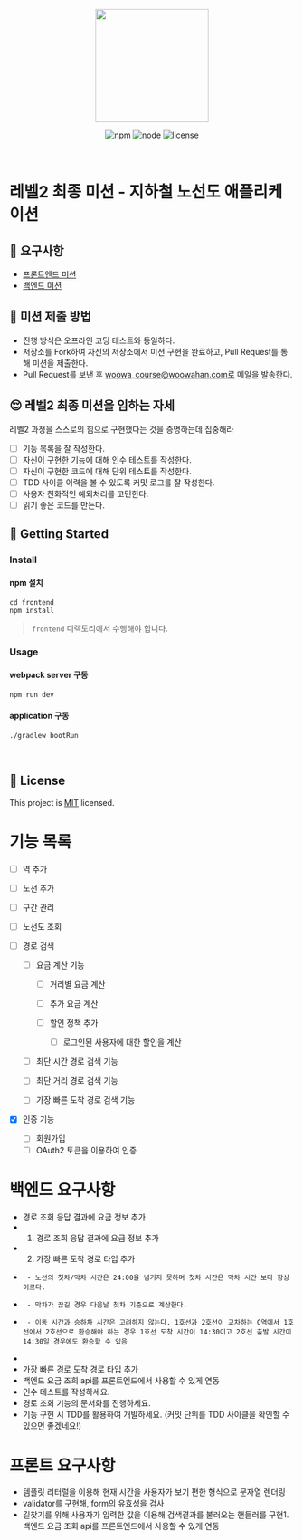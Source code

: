 <p align="center">
    <img width="200px;" src="https://raw.githubusercontent.com/woowacourse/atdd-subway-admin-frontend/master/images/main_logo.png"/>
</p>
<p align="center">
  <img alt="npm" src="https://img.shields.io/badge/npm-%3E%3D%205.5.0-blue">
  <img alt="node" src="https://img.shields.io/badge/node-%3E%3D%209.3.0-blue">
  <img alt="license" src="https://img.shields.io/github/license/woowacourse/atdd-subway-2020">
</p>

<br>

# 레벨2 최종 미션 - 지하철 노선도 애플리케이션

## 🎯 요구사항
- [프론트엔드 미션](https://github.com/woowacourse/atdd-subway-2020/blob/master/frontend-mission.md)
- [백엔드 미션](https://github.com/woowacourse/atdd-subway-2020/blob/master/backend-mission.md)

## 🤔 미션 제출 방법
- 진행 방식은 오프라인 코딩 테스트와 동일하다.
- 저장소를 Fork하여 자신의 저장소에서 미션 구현을 완료하고, Pull Request를 통해 미션을 제출한다.
- Pull Request를 보낸 후 woowa_course@woowahan.com로 메일을 발송한다.

## 😌 레벨2 최종 미션을 임하는 자세
레벨2 과정을 스스로의 힘으로 구현했다는 것을 증명하는데 집중해라
- [ ] 기능 목록을 잘 작성한다.  
- [ ] 자신이 구현한 기능에 대해 인수 테스트를 작성한다.
- [ ] 자신이 구현한 코드에 대해 단위 테스트를 작성한다.
- [ ] TDD 사이클 이력을 볼 수 있도록 커밋 로그를 잘 작성한다.
- [ ] 사용자 친화적인 예외처리를 고민한다.
- [ ] 읽기 좋은 코드를 만든다.

## 🚀 Getting Started

### Install
#### npm 설치
```
cd frontend
npm install
```
> `frontend` 디렉토리에서 수행해야 합니다.

### Usage
#### webpack server 구동
```
npm run dev
```
#### application 구동
```
./gradlew bootRun
```
<br>

## 📝 License

This project is [MIT](https://github.com/woowacourse/atdd-subway-2020/blob/master/LICENSE.md) licensed.

# 기능 목록

-[ ] 역 추가
-[ ] 노선 추가
-[ ] 구간 관리
-[ ] 노선도 조회
-[ ] 경로 검색
    
    -[ ] 요금 계산 기능
    
        -[ ] 거리별 요금 계산 
        -[ ] 추가 요금 계산
        -[ ] 할인 정책 추가
            
            -[ ] 로그인된 사용자에 대한 할인을 계산
            
    -[ ] 최단 시간 경로 검색 기능
    -[ ] 최단 거리 경로 검색 기능
    -[ ] 가장 빠른 도착 경로 검색 기능
-[x] 인증 기능 
    
    -[ ] 회원가입
    -[ ] OAuth2 토큰을 이용하여 인증
    
# 백엔드 요구사항

- 경로 조회 응답 결과에 요금 정보 추가
-  1. 경로 조회 응답 결과에 요금 정보 추가
-  2. 가장 빠른 도착 경로 타입 추가
-      - 노선의 첫차/막차 시간은 24:00을 넘기지 못하며 첫차 시간은 막차 시간 보다 항상 이르다.
-      - 막차가 끊길 경우 다음날 첫차 기준으로 계산한다.
-      - 이동 시간과 승하차 시간은 고려하지 않는다. 1호선과 2호선이 교차하는 C역에서 1호선에서 2호선으로 환승해야 하는 경우 1호선 도착 시간이 14:30이고 2호선 출발 시간이 14:30일 경우에도 환승할 수 있음
-      
- 가장 빠른 경로 도착 경로 타입 추가
- 백엔드 요금 조회 api를 프론트엔드에서 사용할 수 있게 연동
- 인수 테스트를 작성하세요.
- 경로 조회 기능의 문서화를 진행하세요.
- 기능 구현 시 TDD를 활용하여 개발하세요. (커밋 단위를 TDD 사이클을 확인할 수 있으면 좋겠네요!)

# 프론트 요구사항
- 템플릿 리터럴을 이용해 현재 시간을 사용자가 보기 편한 형식으로 문자열 렌더링
- validator를 구현해, form의 유효성을 검사
- 길찾기를 위해 사용자가 입력한 값을 이용해 검색결과를 불러오는 핸들러를 구현1. 백엔드 요금 조회 api를 프론트엔드에서 사용할 수 있게 연동


